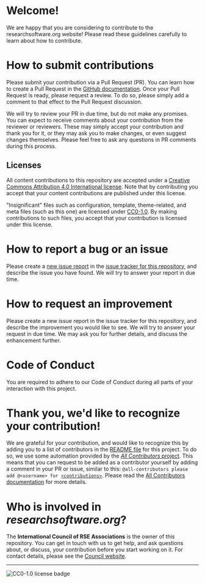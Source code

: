 # Welcome!

We are happy that you are considering to contribute to the researchsoftware.org website!
Please read these guidelines carefully to learn about how to contribute.

# How to submit contributions

Please submit your contribution via a Pull Request (PR).
You can learn how to create a Pull Request in the [GitHub documentation](https://docs.github.com/en/github/collaborating-with-issues-and-pull-requests/creating-a-pull-request).
Once your Pull Request is ready, please request a review.
To do so, please simply add a comment to that effect to the Pull Request discussion.

We will try to review your PR in due time, but do not make any promises.
You can expect to receive comments about your contribution from the reviewer or reviewers.
These may simply accept your contribution and thank you for it, or they may ask you to make changes, or even suggest changes themselves.
Please feel free to ask any questions in PR comments during this process.

## Licenses

All content contributions to this repository are accepted under a [Creative Commons Attribution 4.0 International license](LICENSE). Note that by contributing you accept that your content contributions are published under this license.

"Insignificant" files such as configuration, template, theme-related, and meta files (such as this one) are licensed under [CC0-1.0](https://creativecommons.org/publicdomain/zero/1.0/deed.en). By making contributions to such files, you accept that your contribution is licensed under this license.

# How to report a bug or an issue

Please create a [new issue report](https://github.com/RSE-leaders/researchsoftware.org/issues/new/choose) in the [issue tracker for this repository](https://github.com/RSE-leaders/researchsoftware.org/issues), and describe the issue you have found.
We will try to answer your report in due time.

# How to request an improvement

Please create a new issue report in the issue tracker for this repository, and describe the improvement you would like to see.
We will try to answer your request in due time.
We may ask you for further details, and discuss the enhancement further.

# Code of Conduct

You are required to adhere to our Code of Conduct during all parts of your interaction with this project.

# Thank you, we'd like to recognize your contribution!

We are grateful for your contribution, and would like to recognize this by adding you to a list of contributors in the [README file](README.md) for this project.
To do so, we use some automation provided by the [*All Contributors* project](https://allcontributors.org/).
This means that you can request to be added as a contributor yourself by adding a comment in your PR or issue, similar to this: `@all-contributors please add @<username> for `[`<contributions>`](https://allcontributors.org/docs/en/emoji-key).
Please read the [All Contributors documentation](https://allcontributors.org/docs/en/bot/usage) for more details.

# Who is involved in *researchsoftware.org*?

The **International Council of RSE Associations** is the owner of this repository.
You can get in touch with us to get help, and ask questions about, or discuss, your contribution before you start working on it.
For contact details, please see the [Council website](https://researchsoftware.org/council.html).

---

![CC0-1.0 license badge](https://img.shields.io/badge/license-CC0--1.0-blue)
